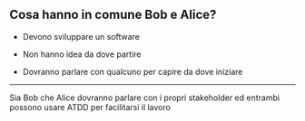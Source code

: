 ## Cosa hanno in comune Bob e Alice?

- Devono sviluppare un software
<!-- .element class="fragment" -->
- Non hanno idea da dove partire 
<!-- .element class="fragment" -->
- Dovranno parlare con qualcuno per capire da dove iniziare
<!-- .element class="fragment" -->

---
Sia Bob che Alice dovranno parlare con i propri stakeholder
ed entrambi possono usare ATDD per facilitarsi il lavoro